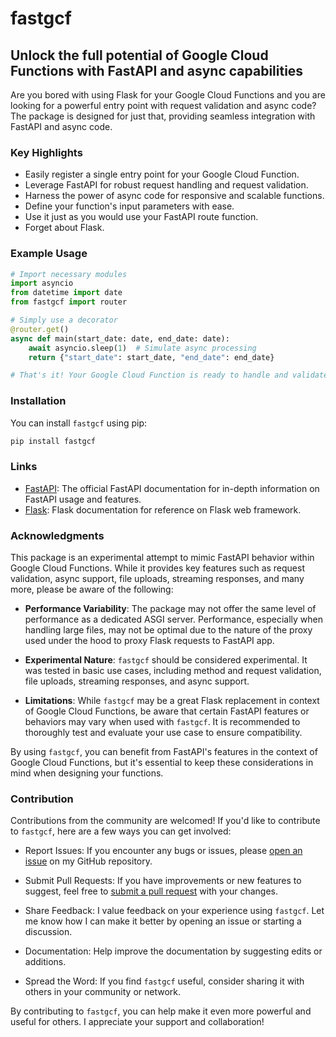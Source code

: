 # fastgcf

## Unlock the full potential of Google Cloud Functions with FastAPI and async capabilities

Are you bored with using Flask for your Google Cloud Functions and you are looking for a powerful entry point with request validation and async code? The package is designed for just that, providing seamless integration with FastAPI and async code.

### Key Highlights

- Easily register a single entry point for your Google Cloud Function.
- Leverage FastAPI for robust request handling and request validation.
- Harness the power of async code for responsive and scalable functions.
- Define your function's input parameters with ease.
- Use it just as you would use your FastAPI route function.
- Forget about Flask.

### Example Usage

```python
# Import necessary modules
import asyncio
from datetime import date
from fastgcf import router

# Simply use a decorator
@router.get()
async def main(start_date: date, end_date: date):
    await asyncio.sleep(1)  # Simulate async processing
    return {"start_date": start_date, "end_date": end_date}

# That's it! Your Google Cloud Function is ready to handle and validate async GET requests seamlessly.
```

### Installation

You can install `fastgcf` using pip:

```bash
pip install fastgcf
```

### Links

- [FastAPI](https://fastapi.tiangolo.com/): The official FastAPI documentation for in-depth information on FastAPI usage and features.
- [Flask](https://flask.palletsprojects.com/): Flask documentation for reference on Flask web framework.

### Acknowledgments

This package is an experimental attempt to mimic FastAPI behavior within Google Cloud Functions. While it provides key features such as request validation, async support, file uploads, streaming responses, and many more, please be aware of the following:

- **Performance Variability**: The package may not offer the same level of performance as a dedicated ASGI server. Performance, especially when handling large files, may not be optimal due to the nature of the proxy used under the hood to proxy Flask requests to FastAPI app.

- **Experimental Nature**: `fastgcf` should be considered experimental. It was tested in basic use cases, including method and request validation, file uploads, streaming responses, and async support.

- **Limitations**: While `fastgcf` may be a great Flask replacement in context of Google Cloud Functions, be aware that certain FastAPI features or behaviors may vary when used with `fastgcf`. It is recommended to thoroughly test and evaluate your use case to ensure compatibility.

By using `fastgcf`, you can benefit from FastAPI's features in the context of Google Cloud Functions, but it's essential to keep these considerations in mind when designing your functions.

### Contribution

Contributions from the community are welcomed! If you'd like to contribute to `fastgcf`, here are a few ways you can get involved:

- Report Issues: If you encounter any bugs or issues, please [open an issue](https://github.com/TigranZalian/fastgcf/issues) on my GitHub repository.

- Submit Pull Requests: If you have improvements or new features to suggest, feel free to [submit a pull request](https://github.com/TigranZalian/fastgcf/pulls) with your changes.

- Share Feedback: I value feedback on your experience using `fastgcf`. Let me know how I can make it better by opening an issue or starting a discussion.

- Documentation: Help improve the documentation by suggesting edits or additions.

- Spread the Word: If you find `fastgcf` useful, consider sharing it with others in your community or network.

By contributing to `fastgcf`, you can help make it even more powerful and useful for others. I appreciate your support and collaboration!

